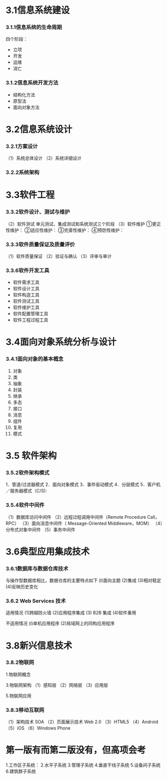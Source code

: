 # 3.1信息系统建设

### 3.1.1信息系统的生命周期
四个阶段：
+ 立项
+ 开发
+ 运维
+ 消亡

### 3.1.2信息系统开发方法
+ 结构化方法
+ 原型法
+ 面向对象方法

# 3.2信息系统设计
### 3.2.1方案设计
（1）系统总体设计
（2）系统详细设计
### 3.2.2系统架构

# 3.3软件工程
### 3.3.2软件设计、测试与维护
（2）软件测试
单元测试、集成测试和系统测试三个阶段
（3）软件维护
①更正性维护：
②适应性维护：
③完善性维护：
④预防性维护：
### 3.3.3软件质量保证及质量评价
（1）软件质量保证
（2）验证与确认
（3）评审与审计

### 3.3.6软件开发工具
+ 软件需求工具
+ 软件设计工具
+ 软件构造工具
+ 软件测试工具
+ 软件维护工具
+ 软件配置管理工具
+ 软件工程过程工具

# 3.4面向对象系统分析与设计
### 3.4.1面向对象的基本概念
1. 对象
2. 类
3. 抽象
4. 封装
5. 继承
6. 多态
7. 接口
8. 消息
9. 组件
10. 复用
11. 模式

# 3.5 软件架构
### 3.5.2软件架构模式
1．管道/过滤器模式
2．面向对象模式
3．事件驱动模式
4．分层模式
5．客户机／服务器模式（C/S):

### 3.5.4软件中间件
（1）数据库访问中间件
（2）远程过程调用中间件（Remote Procedure Call，RPC）
（3）面向消息中间件（ Message-Oriented Middleware，MOM）
（4）分布式对象中间件
（5）事务中间件
# 3.6典型应用集成技术

### 3.6.1数据库与数据仓库技术
与操作型数据库相比，数据仓库的主要特点如下
(l)面向主题
(2)集成
(3)相对稳定
(4)反映历史变化

### 3.6.2 Web Services 技术
适用情况
(1)跨越防火墙
(2)应用程序集成
(3) B2B 集成
(4)软件重用

不适用情况
(l)单机应用程序
(2)局域网上的同构应用程序

# 3.8新兴信息技术
### 3.8.2物联网
1.物联网概念

3.物联网架构
（1）感知层
（2）网络层
（3）应用层

5.物联网应用

### 3.8.3移动互联网
（1）架构技术 SOA
（2）页面展示技术 Web 2.0
（3）HTML5
（4）Android
（5）iOS
（6）Windows Phone

# 第一版有而第二版没有，但高项会考
1.工作区子系统：
2.水平子系统
3.管理子系统
4.垂直干线子系统
5.设备间子系统
6.建筑群子系统


